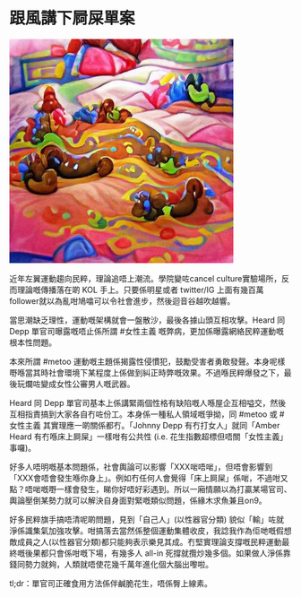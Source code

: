 # 跟風講下屙屎單案

![image](./images/poo_on_bed.jpg)

近年左翼運動趨向民粹，理論追唔上潮流。學院變咗cancel culture實驗場所，反而理論嘅傳播落在啲 KOL 手上。只要係明星或者 twitter/IG 上面有幾百萬follower就以為亂咁鳩噏可以令社會進步，然後迴音谷越吹越響。

當思潮缺乏理性，運動嘅架構就會一盤散沙，最後各據山頭互相攻擊。Heard 同 Depp 單官司曝露嘅唔止係所謂 #女性主義 嘅弊病，更加係曝露網絡民粹運動嘅根本性問題。

本來所謂 #metoo 運動嘅主題係揭露性侵慣犯，鼓勵受害者勇敢發聲。本身呢樣嘢喺當其時社會環境下某程度上係做到糾正時弊嘅效果。不過喺民粹爆發之下，最後玩爛咗變成女性公審男人嘅武器。

Heard 同 Depp 單官司基本上係講緊兩個性格有缺陷嘅人喺屋企互相嗌交，然後互相指責搞到大家各自冇咗份工。本身係一種私人領域嘅爭拗，同 #metoo 或 #女性主義 其實理應一啲關係都冇。「Johnny Depp 有冇打女人」就同「Amber Heard 有冇喺床上屙屎」一樣咁有公共性 (i.e. 花生指數超標但唔關「女性主義」事囉)。

好多人唔明嘅基本問題係，社會輿論可以影響「XXX啱唔啱」，但唔會影響到「XXX會唔會發生喺你身上」。例如冇任何人會覺得「床上屙屎」係啱，不過咁又點？唔啱嘅嘢一樣會發生，睇你好唔好彩遇到。所以一廂情願以為打贏某場官司、輿論壓倒某勢力就可以解決自身面對緊嘅類似問題，係緣木求魚兼且on9。

好多民粹旗手搞唔清呢啲問題，見到「自己人」(以性器官分類) 貌似「輸」咗就淨係識集氣加強攻擊。咁搞落去當然係整個運動集體收皮，我諗我作為佢哋嘅假想敵成員之人(以性器官分類)都只能夠表示樂見其成。冇堅實理論支撐嘅民粹運動最終嘅後果都只會係咁嘅下場，有幾多人 all-in 死撐就攬炒幾多個。如果做人淨係靠錢同勢力就夠，人類就唔使花幾千萬年進化個大腦出嚟啦。

tl;dr：單官司正確食用方法係伴鹹脆花生，唔係臀上線素。
